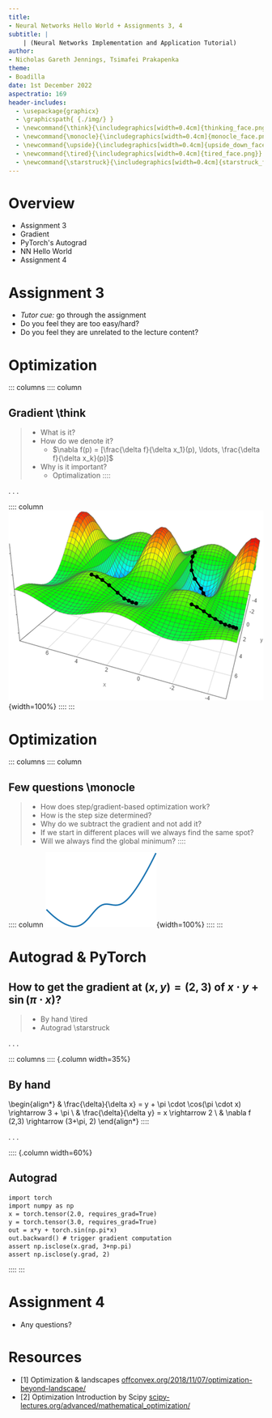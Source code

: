 ```yaml
---
title:
- Neural Networks Hello World + Assignments 3, 4
subtitle: |
    | (Neural Networks Implementation and Application Tutorial)
author:
- Nicholas Gareth Jennings, Tsimafei Prakapenka
theme:
- Boadilla
date: 1st December 2022
aspectratio: 169
header-includes:
  - \usepackage{graphicx}
  - \graphicspath{ {./img/} }
  - \newcommand{\think}{\includegraphics[width=0.4cm]{thinking_face.png}}
  - \newcommand{\monocle}{\includegraphics[width=0.4cm]{monocle_face.png}}
  - \newcommand{\upside}{\includegraphics[width=0.4cm]{upside_down_face.png}}
  - \newcommand{\tired}{\includegraphics[width=0.4cm]{tired_face.png}}
  - \newcommand{\starstruck}{\includegraphics[width=0.4cm]{starstruck_face.png}}
---
```


# Overview 

- Assignment 3
- Gradient
- PyTorch's Autograd
- NN Hello World
- Assignment 4


# Assignment 3

- *Tutor cue:* go through the assignment
- Do you feel they are too easy/hard?
- Do you feel they are unrelated to the lecture content?

# Optimization

::: columns
:::: column
## Gradient \think
> - What is it? 
> - How do we denote it?
>   - $\nabla f(p) = [\frac{\delta f}{\delta x_1}(p), \ldots, \frac{\delta f}{\delta x_k}(p)]$
> - Why is it important?
>   - Optimalization
::::

. . .

:::: column
![Function parameter landscape from [1]](img/landscape_3d.png){width=100%}
::::
:::

# Optimization


::: columns
:::: column
## Few questions \monocle
> - How does step/gradient-based optimization work?
> - How is the step size determined?
> - Why do we subtract the gradient and not add it?
> - If we start in different places will we always find the same spot?
> - Will we always find the global minimum?
::::

:::: column
![Function parameter landscape from [2]](img/landscape_2d.png){width=100%}
::::
:::

# Autograd & PyTorch

## How to get the gradient at $(x,y) = (2,3)$ of $x\cdot y + \sin(\pi \cdot x)$?
> - By hand \tired
> - Autograd \starstruck

. . .


::: columns
:::: {.column width=35%}
## By hand
\begin{align*}
& \frac{\delta}{\delta x} = y + \pi \cdot \cos(\pi \cdot x) \rightarrow 3 + \pi \\
& \frac{\delta}{\delta y} = x \rightarrow 2 \\
& \nabla f (2,3) \rightarrow (3+\pi, 2)
\end{align*}
::::

. . .

:::: {.column width=60%}
## Autograd
```
import torch
import numpy as np
x = torch.tensor(2.0, requires_grad=True)
y = torch.tensor(3.0, requires_grad=True)
out = x*y + torch.sin(np.pi*x)
out.backward() # trigger gradient computation
assert np.isclose(x.grad, 3+np.pi)
assert np.isclose(y.grad, 2)
```
::::
:::

# Assignment 4

- Any questions?

# Resources

- [1] Optimization & landscapes [offconvex.org/2018/11/07/optimization-beyond-landscape/](http://www.offconvex.org/2018/11/07/optimization-beyond-landscape/)
- [2] Optimization Introduction by Scipy [scipy-lectures.org/advanced/mathematical_optimization/](https://scipy-lectures.org/advanced/mathematical_optimization/)
